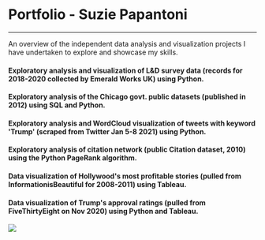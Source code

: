# Portfolio - Suzie Papantoni
----------------
An overview of the independent data analysis and visualization projects I have undertaken to explore and showcase my skills.

#### Exploratory analysis and visualization of L&D survey data (records for 2018-2020 collected by Emerald Works UK) using Python.

#### Exploratory analysis of the Chicago govt. public datasets (published in 2012) using SQL and Python.

#### Exploratory analysis and WordCloud visualization of tweets with keyword 'Trump' (scraped from Twitter Jan 5-8 2021) using Python.

#### Exploratory analysis of citation network (public Citation dataset, 2010) using the Python PageRank algorithm. 

#### Data visualization of Hollywood's most profitable stories (pulled from InformationisBeautiful for 2008-2011) using Tableau.

#### Data visualization of Trump's approval ratings (pulled from FiveThirtyEight on Nov 2020) using Python and Tableau.

<div class='tableauPlaceholder' id='viz1612443264380' style='position: relative'>
<noscript>
<a href='#'><img alt=' ' src='https:&#47;&#47;public.tableau.com&#47;static&#47;images&#47;Ho&#47;HowpopularisDonaldTrump&#47;Sheet1&#47;1_rss.png' style='border: none' /></a></noscript><object class='tableauViz'  style='display:none;'><param name='host_url' value='https%3A%2F%2Fpublic.tableau.com%2F' /> <param name='embed_code_version' value='3' /> <param name='site_root' value='' /><param name='name' value='HowpopularisDonaldTrump&#47;Sheet1' /><param name='tabs' value='no' /><param name='toolbar' value='yes' /><param name='static_image' value='https:&#47;&#47;public.tableau.com&#47;static&#47;images&#47;Ho&#47;HowpopularisDonaldTrump&#47;Sheet1&#47;1.png' /> <param name='animate_transition' value='yes' /><param name='display_static_image' value='yes' /><param name='display_spinner' value='yes' /><param name='display_overlay' value='yes' /><param name='display_count' value='yes' /><param name='language' value='en' /></object></div>
<br>
